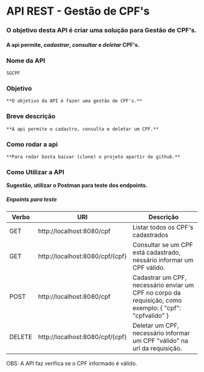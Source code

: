 # API REST - Gestão de CPF's

### O objetivo desta API é criar uma solução para Gestão de __CPF's__.

#### A api permite, *cadastrar*, *consultar* e *deletar* CPF's.


### Nome da API

	SGCPF

### Objetivo

	**O objetivo da API é fazer uma gestão de CPF's.**

### Breve descrição 

	**A api permite o cadastro, consulta e deletar um CPF.**

### Como rodar a api

	**Para rodar basta baixar (clone) o projeto apartir de github.**


### Como Utilizar a API

__Sugestão, utilizar o Postman para teste dos endpoints.__

##### Enpoints para teste

|Verbo|URI|Descrição|
|-|-|-|
|GET | http://localhost:8080/cpf | Listar todos os CPF's cadastrados  |
|GET | http://localhost:8080/cpf/{cpf} | Consultar se um CPF está cadastrado, nessário informar um CPF válido. |
|POST | http://localhost:8080/cpf | Cadastrar um CPF, necessário enviar um CPF no corpo da requisição, como exemplo: { "cpf": "cpfvalido" }|
|DELETE|http://localhost:8080/cpf/{cpf}|Deletar um CPF, necessário informar um CPF "válido" na url da requisição.|

OBS: A API faz verifica se o CPF informado é válido.


